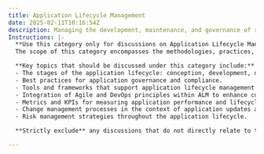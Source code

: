```yaml
---
title: Application Lifecycle Management
date: 2025-02-11T10:16:54Z
description: Managing the development, maintenance, and governance of software applications throughout their lifecycle.
Instructions: |-
  **Use this category only for discussions on Application Lifecycle Management.**  
  The scope of this category encompasses the methodologies, practices, and tools involved in managing the entire lifecycle of software applications, from initial conception through development, deployment, maintenance, and eventual retirement. The purpose is to ensure that applications are effectively governed and maintained to meet business needs and user expectations.

  **Key topics that should be discussed under this category include:**
  - The stages of the application lifecycle: conception, development, deployment, maintenance, and retirement.
  - Best practices for application governance and compliance.
  - Tools and frameworks that support application lifecycle management (ALM).
  - Integration of Agile and DevOps principles within ALM to enhance collaboration and efficiency.
  - Metrics and KPIs for measuring application performance and lifecycle effectiveness.
  - Change management processes in the context of application updates and enhancements.
  - Risk management strategies throughout the application lifecycle.

  **Strictly exclude** any discussions that do not directly relate to the management of software applications or that misinterpret the core principles of Application Lifecycle Management, such as unrelated software development methodologies or general project management topics.

---
```


